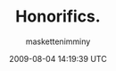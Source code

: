 ---
title: 'Honorifics.'
posts: 2
hash: 'KfgjpYbS'
author: 'maskettenimminy'
date: 2009-08-04 14:19:39 UTC
sources:
  - https://tokipona.yahoogroups.narkive.com/KfgjpYbS
---